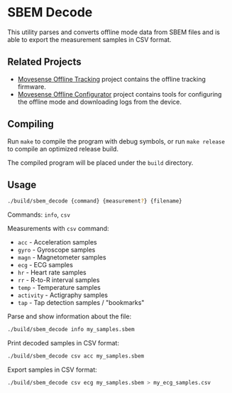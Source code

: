# SBEM Decode

This utility parses and converts offline mode data from SBEM files and is able to export the measurement samples in CSV format.

## Related Projects

- [Movesense Offline Tracking](https://github.com/niko-j/movesense-offline-tracking) project contains the offline tracking firmware.
- [Movesense Offline Configurator](https://github.com/niko-j/movesense-offline-configurator) project contains tools for configuring the offline mode and downloading logs from the device.

## Compiling

Run `make` to compile the program with debug symbols, or run `make release` to compile an optimized release build.

The compiled program will be placed under the `build` directory.

## Usage

```sh
./build/sbem_decode {command} {measurement?} {filename}
```

Commands: `info`, `csv`

Measurements with `csv` command: 
- `acc` - Acceleration samples
- `gyro` - Gyroscope samples
- `magn` - Magnetometer samples
- `ecg` - ECG samples
- `hr` - Heart rate samples
- `rr` - R-to-R interval samples
- `temp` - Temperature samples
- `activity` - Actigraphy samples
- `tap` - Tap detection samples / "bookmarks"

Parse and show information about the file:

```sh
./build/sbem_decode info my_samples.sbem
```

Print decoded samples in CSV format:

```sh
./build/sbem_decode csv acc my_samples.sbem
```

Export samples in CSV format:

```sh
./build/sbem_decode csv ecg my_samples.sbem > my_ecg_samples.csv
```
